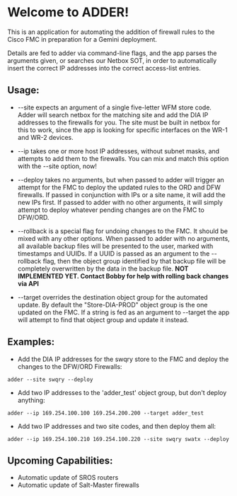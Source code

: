 # Welcome to ADDER!

This is an application for automating the addition of firewall rules to the Cisco FMC in preparation for a Gemini deployment.

Details are fed to adder via command-line flags, and the app parses the arguments given, or searches our Netbox SOT, in order to automatically insert the correct IP addresses into the correct access-list entries.

## Usage:

* --site expects an argument of a single five-letter WFM store code. Adder will search netbox for the matching site and add the DIA IP addresses to the firewalls for you. The site must be built in netbox for this to work, since the app is looking for specific interfaces on the WR-1 and WR-2 devices.

* --ip takes one or more host IP addresses, without subnet masks, and attempts to add them to the firewalls. You can mix and match this option with the --site option, now!

* --deploy takes no arguments, but when passed to adder will trigger an attempt for the FMC to deploy the updated rules to the ORD and DFW firewalls. If passed in conjunction with IPs or a site name, it will add the new IPs first. If passed to adder with no other arguments, it will simply attempt to deploy whatever pending changes are on the FMC to DFW/ORD.

* --rollback is a special flag for undoing changes to the FMC. It should be mixed with any other options. When passed to adder with no arguments, all available backup files will be presented to the user, marked with timestamps and UUIDs. If a UUID is passed as an argument to the --rollback flag, then the object group identified by that backup file will be completely overwritten by the data in the backup file. **NOT IMPLEMENTED YET. Contact Bobby for help with rolling back changes via API**

* --target overrides the destination object group for the automated update. By default the "Store-DIA-PROD" object group is the one updated on the FMC. If a string is fed as an argument to --target the app will attempt to find that object group and update it instead.

## Examples:

* Add the DIA IP addresses for the swqry store to the FMC and deploy the changes to the DFW/ORD Firewalls:
```
adder --site swqry --deploy
```

* Add two IP addresses to the 'adder_test' object group, but don't deploy anything:
```
adder --ip 169.254.100.100 169.254.200.200 --target adder_test
```

* Add two IP addresses and two site codes, and then deploy them all:
```
adder --ip 169.254.100.210 169.254.100.220 --site swqry swatx --deploy
```


## Upcoming Capabilities:
* Automatic update of SROS routers
* Automatic update of Salt-Master firewalls